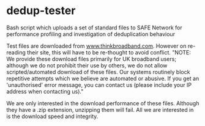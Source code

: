 # dedup-tester
Bash script which uploads a set of standard files to SAFE Network for performance profiling and investigation of deduplication behaviour

Test files are downloaded from www.thinkbroadband.com. However on re-reading their site, this will have to be re-thought to avoid conflict.
"NOTE: We provide these download files primarily for UK broadband users; although we do not prohibit their use by others, we do not allow scripted/automated download of these files. Our systems routinely block repetitive attempts which we believe are automated or abusive. If you get an 'unauthorised' error message, you can contact us (please include your IP address when contacting us)."

We are only interested in the download performance of these files. Although they have a .zip extension, unzipping them will fail. All we are interested in is the download speed and integrity.



